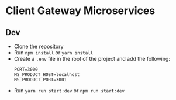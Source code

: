 # Client Gateway Microservices

## Dev

+ Clone the repository
+ Run `npm install` or `yarn install`
+ Create a `.env` file in the root of the project and add the following:
  ``` dotenv
  PORT=3000
  MS_PRODUCT_HOST=localhost
  MS_PRODUCT_PORT=3001
  
  ```
+ Run `yarn run start:dev` or `npm run start:dev`